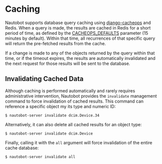 # Caching

Nautobot supports database query caching using [django-cacheops](https://github.com/Suor/django-cacheops) and Redis. When a query is made, the results are cached in Redis for a short period of time, as defined by the [CACHEOPS_DEFAULTS](../../configuration/optional-settings/#cacheops_defaults) parameter (15 minutes by default). Within that time, all recurrences of that specific query will return the pre-fetched results from the cache.

If a change is made to any of the objects returned by the query within that time, or if the timeout expires, the results are automatically invalidated and the next request for those results will be sent to the database.

## Invalidating Cached Data

Although caching is performed automatically and rarely requires administrative intervention, Nautobot provides the `invalidate` management command to force invalidation of cached results. This command can reference a specific object my its type and numeric ID:

```no-highlight
$ nautobot-server invalidate dcim.Device.34
```

Alternatively, it can also delete all cached results for an object type:

```no-highlight
$ nautobot-server invalidate dcim.Device
```

Finally, calling it with the `all` argument will force invalidation of the entire cache database:

```no-highlight
$ nautobot-server invalidate all
```
